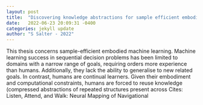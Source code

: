 ```yaml
---
layout: post
title:  "Discovering knowledge abstractions for sample efficient embodied transfer learning"
date:   2022-06-23 20:09:31 -0400
categories: jekyll update
author: "S Salter - 2022"
---
```

This thesis concerns sample-efficient embodied machine learning. Machine learning success in sequential decision problems has been limited to domains with a narrow range of goals, requiring orders more experience than humans. Additionally, they lack the ability to generalise to new related goals. In contrast, humans are continual learners. Given their embodiment and computational constraints, humans are forced to reuse knowledge (compressed abstractions of repeated structures present across 
Cites: Listen, Attend, and Walk: Neural Mapping of Navigational